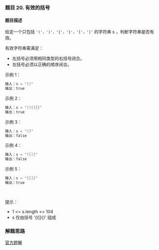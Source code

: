 ### 题目 20. 有效的括号
#### 题目描述
给定一个只包括 `'('，')'，'{'，'}'，'['，']'` 的字符串 s ，判断字符串是否有效。

有效字符串需满足：

- 左括号必须用相同类型的右括号闭合。
- 左括号必须以正确的顺序闭合。
 

示例 1：

```js
输入：s = "()"
输出：true
```
示例 2：

```js
输入：s = "()[]{}"
输出：true
```
示例 3：

```js
输入：s = "(]"
输出：false
```
示例 4：

```js
输入：s = "([)]"
输出：false
```
示例 5：

```js
输入：s = "{[]}"
输出：true
```
 

提示：

- 1 <= s.length <= 104
- s 仅由括号 '()[]{}' 组成

### 解题思路
[官方题解](https://leetcode.cn/problems/valid-parentheses/solution/you-xiao-de-gua-hao-by-leetcode-solution/)